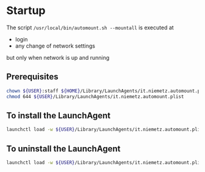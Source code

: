 # Startup

The script `/usr/local/bin/automount.sh --mountall` is executed at 
* login
* any change of network settings

but only when network is up and running

## Prerequisites
```bash
chown ${USER}:staff ${HOME}/Library/LaunchAgents/it.niemetz.automount.plist
chmod 644 ${USER}/Library/LaunchAgents/it.niemetz.automount.plist
```

## To install the LaunchAgent

```bash
launchctl load -w ${USER}/Library/LaunchAgents/it.niemetz.automount.plist
```


## To uninstall the LaunchAgent

```bash
launchctl load -w ${USER}/Library/LaunchAgents/it.niemetz.automount.plist
```


